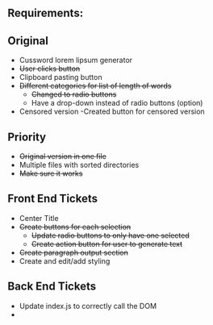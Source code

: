 ## Requirements: 
## Original
- Cussword lorem lipsum  generator 
- ~~User clicks button~~
- Clipboard pasting button
- ~~Different categories for list of length of words~~
	- ~~Changed to radio buttons~~
	- Have a drop-down instead of radio buttons (option)
- Censored version
	-Created button for censored version

## Priority
- ~~Original version in one file~~
- Multiple files with sorted directories
- ~~Make sure it works~~

## Front End Tickets
- Center Title
- ~~Create buttons for each selection~~
	- ~~Update radio buttons to only have one selected~~
	- ~~Create action button for user to generate text~~
- ~~Create paragraph output section~~
- Create and edit/add styling

## Back End Tickets
- Update index.js to correctly call the DOM
- 

